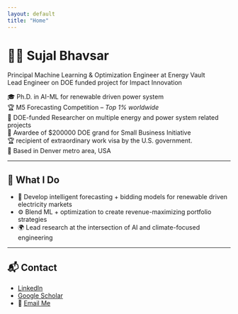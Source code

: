 ```yaml
---
layout: default
title: "Home"
---
```


# 👨‍🔬 Sujal Bhavsar 

Principal Machine Learning & Optimization Engineer at Energy Vault  
Lead Engineer on DOE funded project for Impact Innovation

🎓 Ph.D. in AI-ML for renewable driven power system  
🏆 M5 Forecasting Competition – *Top 1% worldwide*  
🔬 DOE-funded Researcher on multiple energy and power system related projects  
💸 Awardee of $200000 DOE grand for Small Business Initiative  
🏆 recipient of extraordinary work visa by the U.S. government.  
📍 Based in Denver metro area, USA

---


## 🔧 What I Do

- 🧠 Develop intelligent forecasting + bidding models for renewable driven electricity markets  
- ⚙️ Blend ML + optimization to create revenue-maximizing portfolio strategies  
- 🌍 Lead research at the intersection of AI and climate-focused engineering


---

## 📬 Contact

- [LinkedIn](https://linkedin.com/in/sujalbhavsar)  
- [Google Scholar](https://scholar.google.com/citations?user=To0yXhgAAAAJ&hl=en&inst=13410158990364976897)  
- 📧 [Email Me](mailto:sujalbhavsar16@example.com)


